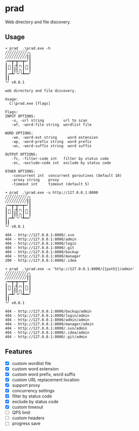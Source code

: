 # prad

Web directory and file discovery.

## Usage

```shell
➜ prad  .\prad.exe -h
╱╱╱╱╱╱╱╱╱╱╭╮
╱╱╱╱╱╱╱╱╱╱┃┃
╭━━┳━┳━━┳━╯┃
┃╭╮┃╭┫╭╮┃╭╮┃
┃╰╯┃┃┃╭╮┃╰╯┃
┃╭━┻╯╰╯╰┻━━╯
┃┃
╰╯ v0.0.1

web directory and file discovery.

Usage:
  C:\prad.exe [flags]

Flags:
INPUT OPTIONS:
   -u, -url string         url to scan
   -wf, -word-file string  wordlist file

WORD OPTIONS:
   -we, -word-ext string     word extension
   -wp, -word-prefix string  word prefix
   -ws, -word-suffix string  word suffix

OUTPUT OPTIONS:
   -fc, -filter-code int   filter by status code
   -ec, -exclude-code int  exclude by status code

OTHER OPTIONS:
   -concurrent int  concurrent goroutines (default 10)
   -proxy string    proxy
   -timeout int     timeout (default 5)
```

```shell
➜ prad  .\prad.exe -u http://127.0.0.1:8000
╱╱╱╱╱╱╱╱╱╱╭╮
╱╱╱╱╱╱╱╱╱╱┃┃
╭━━┳━┳━━┳━╯┃
┃╭╮┃╭┫╭╮┃╭╮┃
┃╰╯┃┃┃╭╮┃╰╯┃
┃╭━┻╯╰╯╰┻━━╯
┃┃
╰╯ v0.0.1

404 - http://127.0.0.1:8000/.svn
404 - http://127.0.0.1:8000/admin
404 - http://127.0.0.1:8000/login
404 - http://127.0.0.1:8000/.git
404 - http://127.0.0.1:8000/backup
404 - http://127.0.0.1:8000/manager
200 - http://127.0.0.1:8000/.idea
```

```shell
➜ prad  .\prad.exe -u 'http://127.0.0.1:8000/{{path}}/admin'
╱╱╱╱╱╱╱╱╱╱╭╮
╱╱╱╱╱╱╱╱╱╱┃┃
╭━━┳━┳━━┳━╯┃
┃╭╮┃╭┫╭╮┃╭╮┃
┃╰╯┃┃┃╭╮┃╰╯┃
┃╭━┻╯╰╯╰┻━━╯
┃┃
╰╯ v0.0.1

404 - http://127.0.0.1:8000/backup/admin
404 - http://127.0.0.1:8000/login/admin
404 - http://127.0.0.1:8000/admin/admin
404 - http://127.0.0.1:8000/manager/admin
404 - http://127.0.0.1:8000/.svn/admin
404 - http://127.0.0.1:8000/.idea/admin
404 - http://127.0.0.1:8000/.git/admin
```

## Features

- [x] custom wordlist file
- [x] custom word extension
- [x] custom word prefix, word suffix
- [x] custom URL replacement location
- [x] support proxy
- [x] concurrency settings
- [x] filter by status code
- [x] exclude by status code
- [x] custom timeout
- [ ] QPS limit
- [ ] custom headers
- [ ] progress save
